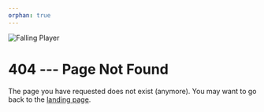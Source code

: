 ```yaml
---
orphan: true
---
```


![Falling Player](/_static/falling.png 'barebones')

# 404 --- Page Not Found

The page you have requested does not exist (anymore). You may want to go back to the
[landing page](../index.md).

